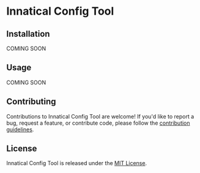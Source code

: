 # Innatical Config Tool


## Installation
COMING SOON

## Usage
COMING SOON


## Contributing

Contributions to Innatical Config Tool are welcome! If you'd like to report a bug, request a feature, or contribute code, please follow the [contribution guidelines](https://github.com/innatical/cfg/blob/main/CONTRIBUTING.md).

## License

Innatical Config Tool is released under the [MIT License](https://github.com/innatical/cfg/blob/main/LICENSE).